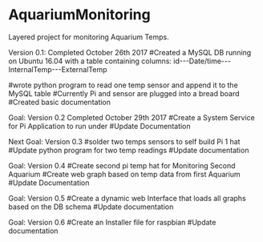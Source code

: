 # AquariumMonitoring
Layered project for monitoring Aquarium Temps. 

Version 0.1: Completed October 26th 2017
#Created a MySQL DB running on Ubuntu 16.04 with a table containing columns:
id---Date/time---InternalTemp---ExternalTemp

#wrote python program to read one temp sensor and append it to the MySQL table
#Currently Pi and sensor are plugged into a bread board
#Created basic documentation

Goal: Version 0.2 Completed October 29th 2017
#Create a System Service for Pi Application to run under
#Update Documentation

Next Goal: Version 0.3
#solder two temps sensors to self build Pi 1 hat
#Update python program for two temp readings
#Update documentation

Goal: Version 0.4
#Create second pi temp hat for Monitoring Second Aquarium
#Create web graph based on temp data from first Aquarium
#Update Documentation

Goal: Version 0.5
#Create a dynamic web Interface that loads all graphs based on the DB schema
#Update documentation

Goal: Version 0.6
#Create an Installer file for raspbian
#Update documentation
